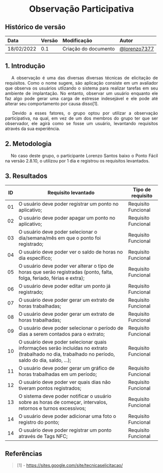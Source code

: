 # <center> Observação Participativa


## Histórico de versão<br>

|    Data    | Versão |                Modificação                |       Autor        |
| :-------- | :---- | :--------------------------------------- | :---------------- |
| 18/02/2022 |  0.1   | Criação do documento |  [@lorenzo7377](https://github.com/lorenzo7377)   |



## 1. Introdução

<p align="justify">&emsp;
    A observação é uma das diversas diversas técnicas de elicitação de requisitos. Como o nome sugere, são aplicação consiste em um avaliador que observa os usuários utlizando o sistema para realizar tarefas em seu ambiente de implantação. No entanto, observar um usuário enquanto ele faz algo pode gerar uma carga de estresse indesejável e ele pode até alterar seu comportamento por causa disso[1].
</p>

<p align="justify">&emsp;
    Devido a esses fatores, o grupo optou por utilizar a observação participativa, na qual, em vez de um dos membros do grupo ter que ser observador, ele agirá como se fosse um usuário, levantando requisitos através da sua experiência.
</p>


## 2. Metodologia
<p align="justify">&emsp;
   No caso deste grupo, o participante Lorenzo Santos baixo o Ponto Fácil na versão 2.8.10, o utilizou por 1 dia e registrou os requisitos levantados.
</p>

## 3. Resultados
|ID| Requisito levantado | Tipo de requisito |
| -- | -- | -- |
| 01 | O usuário deve poder registrar um ponto no aplicativo; | Requisito Funcional |
| 02 | O usuário deve poder apagar um ponto no aplicativo; | Requisito Funcional |
| 03 | O usuário deve poder selecionar o dia/semana/mês em que o ponto foi registrado; | Requisito Funcional |
| 04 | O usuário deve poder ver o saldo de horas no dia específico; | Requisito Funcional |
| 05 | O usuário deve poder ver alterar o tipo de horas que serão registradas (ponto, falta, folga, feriado, férias e extra); | Requisito Funcional |
| 06 | O usuário deve poder editar um ponto já registrado; | Requisito Funcional |
| 07 | O usuário deve poder gerar um extrato de horas trabalhadas; | Requisito Funcional |
| 08 | O usuário deve poder gerar um extrato de horas trabalhadas; | Requisito Funcional |
| 09 | O usuário deve poder selecionar o período de dias a serem contados para o extrato; | Requisito Funcional |
| 10 | O usuário deve poder selecionar quais informações serão incluídas no extrato (trabalhado no dia, trabalhado no período, saldo do dia, saldo, ...); | Requisito Funcional |
| 11 | O usuário deve poder gerar um gráfico de horas trabalhadas em um período; | Requisito Funcional |
| 12 | O usuário deve poder ver quais dias não tiveram pontos registrados; | Requisito Funcional |
| 13 | O sistema deve poder notificar o usuário sobre as horas de começar, intervalos, retornos e turnos excessivos; | Requisito Funcional |
| 14 | O usuário deve poder adicionar uma foto o registro do ponto; | Requisito Funcional |
| 14 | O usuário deve poder registrar um ponto através de Tags NFC; | Requisito Funcional |


## Referências

> [1] - https://sites.google.com/site/tecnicaselicitacao/